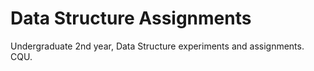 # Data Structure Assignments
Undergraduate 2nd year, Data Structure experiments and assignments. CQU.
